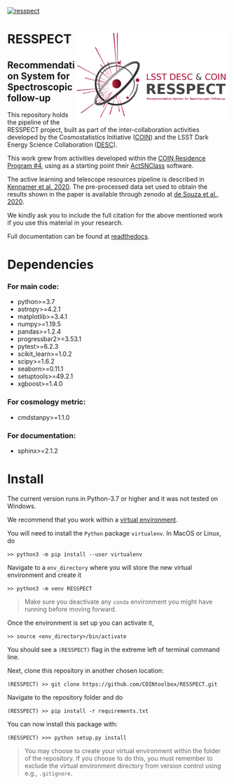 [![resspect](https://img.shields.io/badge/COIN--Focus-RESSPECT-red)](http://cosmostatistics-initiative.org/resspect/)

# <img align="right" src="docs/images/logo_small.png" width="350"> RESSPECT


## Recommendation System for Spectroscopic follow-up 

This repository holds the pipeline of the RESSPECT project, built as part of the inter-collaboration activities developed by the Cosmostatistics Initiative ([COIN](cosmostatistics-initiative.org)) and the LSST Dark Energy Science Collaboration ([DESC](https://lsstdesc.org/)).

This work grew from activities developed within the [COIN Residence Program #4](http://iaacoin.wix.com/crp2017), using as a starting point their [ActSNClass](https://github.com/COINtoolbox/ActSNClass) software. 

The active learning and telescope resources pipeline is described in [Kennamer et al, 2020](https://cosmostatistics-initiative.org/portfolio-item/resspect1/). The pre-processed data set used to obtain the results shown in the paper is available through zenodo at [de Souza et al., 2020](https://zenodo.org/record/4399109#.X-sL21lKhNg).

We kindly ask you to include the full citation for the above mentioned work if you use this material in your research.

Full documentation can be found at [readthedocs](https://resspect.readthedocs.io/en/latest/).

# Dependencies

### For main code:

 - python>=3.7  
 - astropy>=4.2.1  
 - matplotlib>=3.4.1
 - numpy>=1.19.5
 - pandas>=1.2.4
 - progressbar2>=3.53.1
 - pytest>=6.2.3
 - scikit_learn>=1.0.2
 - scipy>=1.6.2
 - seaborn>=0.11.1
 - setuptools>=49.2.1
 - xgboost>=1.4.0
 
### For cosmology metric:

 - cmdstanpy>=1.1.0
 
### For documentation:
 
  - sphinx>=2.1.2

# Install

The current version runs in Python-3.7 or higher and it was not tested on Windows.  

We recommend that you work within a [virtual environment](https://packaging.python.org/guides/installing-using-pip-and-virtual-environments/).  
 
You will need to install the `Python` package ``virtualenv``. In MacOS or Linux, do

    >> python3 -m pip install --user virtualenv

Navigate to a ``env_directory`` where you will store the new virtual environment and create it  

    >> python3 -m venv RESSPECT

> Make sure you deactivate any ``conda`` environment you might have running before moving forward.   

Once the environment is set up you can activate it,

    >> source <env_directory>/bin/activate

You should see a ``(RESSPECT)`` flag in the extreme left of terminal command line.   

Next, clone this repository in another chosen location:  

    (RESSPECT) >> git clone https://github.com/COINtoolbox/RESSPECT.git

Navigate to the repository folder and do  

    (RESSPECT) >> pip install -r requirements.txt


You can now install this package with:  

    (RESSPECT) >>> python setup.py install

> You may choose to create your virtual environment within the folder of the repository. If you choose to do this, you must remember to exclude the virtual environment directory from version control using e.g., ``.gitignore``.   
